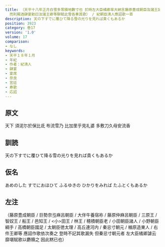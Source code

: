 ```yaml
---
title: （天平十八年正月白雪多零積地數寸也 於時左大臣橘卿率大納言藤原豊成朝臣及諸王諸臣等参入太上天皇御在所 [中宮西院]供奉掃雪 於是降詔大臣参議并諸王者令侍于大殿上諸卿大夫者令侍于南細殿
  而則賜酒肆宴勅曰汝諸王卿等聊賦此雪各奏其歌） / 紀朝臣清人應詔歌一首
description: 天の下すでに覆ひて降る雪の光りを見れば貴くもあるか
position: 3923
category: 巻17
version: '1.0'
volume: 17
comparison:
- なし
keywords:
- 天平１８年１月
- 年紀
- 作者：紀清人
- 肆宴
- 宴席
- 奈良
- 宮廷
- 寿歌
- 応詔
---
```


## 原文

天下 須泥尓於保比氐 布流雪乃 比加里乎見礼婆 多敷刀久母安流香

## 訓読

天の下すでに覆ひて降る雪の光りを見れば貴くもあるか

## 仮名

あめのした すでにおほひて ふるゆきの ひかりをみれば たふとくもあるか

## 左注

（藤原豊成朝臣 / 巨勢奈弖麻呂朝臣 / 大伴牛養宿祢 / 藤原仲麻呂朝臣 / 三原王 / 智奴王 / 船王 / 邑知王 / <小>田王 / 林王 / 穂積朝臣老 / 小田朝臣諸人 / 小野朝臣綱手 / 高橋朝臣國足 / 太朝臣徳太理 / 高丘連河内 / 秦忌寸朝元 / 楢原造東人 / 右件王卿等 應詔作歌依次奏之 登時不記其歌漏失 但秦忌寸朝元者 左大臣橘卿謔云 靡堪賦歌以麝贖之 因此黙已也）
